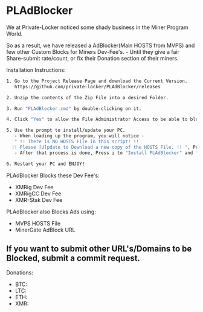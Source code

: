 # PLAdBlocker

We at Private-Locker noticed some shady business in the Miner Program World. 

So as a result, we have released a AdBlocker(Main HOSTS from MVPS) and few other Custom
Blocks for Miners Dev-Fee's. - Until they give a fair Share-submit rate/count, or fix 
their Donation section of their miners.

Installation Instructions:
```sh
1. Go to the Project Release Page and download the Current Version. 
   https://github.com/private-locker/PLAdBlocker/releases

2. Unzip the contents of the Zip File into a desired Folder.

3. Run "PLAdBlocker.cmd" by double-clicking on it.

4. Click "Yes" to allow the File Administrator Access to be able to block unneeded Ads.

5. Use the prompt to install/update your PC.
   - When loading up the program, you will notice -
   " !! There is NO HOSTS File in this script! !!
  !! Please [U]pdate to Download a new copy of the HOSTS File. !! ", Press u and hit Enter.
   - After that process is done, Press i to "Install PLAdBlocker" and follow the prompts.

6. Restart your PC and ENJOY!  
```

PLAdBlocker Blocks these Dev Fee's:
 - XMRig Dev Fee
 - XMRigCC Dev Fee
 - XMR-Stak Dev Fee

PLAdBlocker also Blocks Ads using:
 - MVPS HOSTS File
 - MinerGate AdBlock URL

## If you want to submit other URL's/Domains to be Blocked, submit a commit request.

Donations:
  - BTC:
  - LTC:
  - ETH:
  - XMR:
